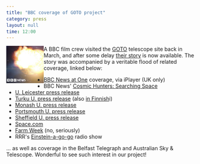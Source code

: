 ```yaml
---
title: "BBC coverage of GOTO project"
category: press
layout: null
time: 12:00
---
```

<p>
<img src="images/bbc.png" width="100" align="left">
A BBC film crew visited the <a href="http://goto-observatory.org">GOTO</a>
telescope site back in March, and after some delay <a href="https://www.bbc.co.uk/news/science-environment-61911047">their story</a> is now available.
The story was accompanied by a veritable flood of related coverage,
linked below:</p>
<p><ul>
<li><a href="https://www.bbc.co.uk/iplayer/episode/m0019ft6/bbc-news-at-one-21072022">BBC News at One</a> coverage, via iPlayer (UK only)</li>
<li>BBC News' <a href="https://www.bbc.co.uk/programmes/p0cq8xpx">Cosmic Hunters: Searching Space</a></li>
<li><a href="https://le.ac.uk/news/2022/july/goto">U. Leicester press release</a></li>
<li><a href="https://www.utu.fi/en/news/press-release/astronomers-from-the-university-of-turku-to-scan-the-sky-in-search-of-optical">Turku U. press release</a> (also <a href="https://www.utu.fi/fi/ajankohtaista/mediatiedote/turun-yliopiston-tahtitieteilijat-seuraavat-taivasta-gravitaatioaaltojen">in Finnish</a>i)</li>
<li><a href="https://www.monash.edu/science/news/current/new-telescope-to-detect-gravitational-wave-events">Monash U. press release</a></li>
<li><a href="https://www.port.ac.uk/news-events-and-blogs/news/new-telescope-to-be-the-goto-for-gravitational-wave-events">Portsmouth U. press release</a></li>
<li><a href="https://www.sheffield.ac.uk/news/new-gravitational-wave-telescope-developed-collaboration-sheffield-scientists">Sheffield U. press release</a></li>
<li><a href="https://www.space.com/goto-telescope-sources-gravitational-waves">Space.com</a></li>
<li><a href="https://farmweek.com/armagh-planetarium-goes-global-with-international-telescope-project">Farm Week</a> (no, seriously)</li>
<li>RRR's <a href="https://www.rrr.org.au/explore/programs/einstein-a-go-go/episodes/21362-einstein-a-go-go-31-july-2022"> Einstein-a-go-go</a> radio show</li>
</ul></p>
<p>... as well as coverage in the Belfast Telegraph and Australian Sky &
Telescope.  Wonderful to see such interest in our project!</p>
